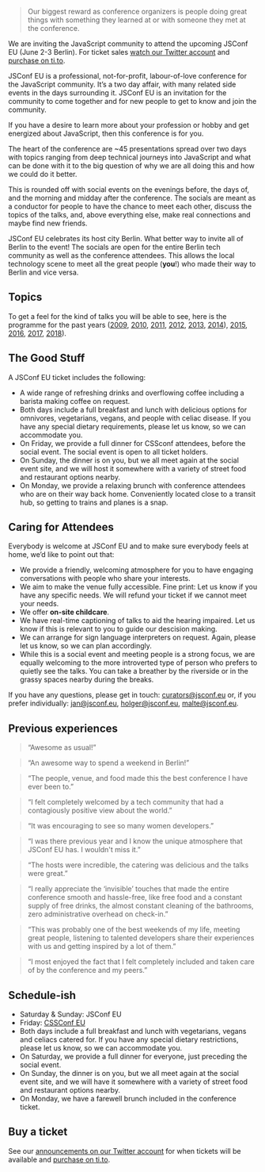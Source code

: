 > Our biggest reward as conference organizers is people doing great things with something they learned at or with someone they met at the conference.

We are inviting the JavaScript community to attend the upcoming JSConf EU (June 2-3 Berlin). For ticket sales [watch our  Twitter account](https://twitter.com/jsconfeu) and [purchase on ti.to](https://ti.to/jsconfeu/jsconf-eu-2018/).

JSConf EU is a professional, not-for-profit, labour-of-love conference for the JavaScript community. It’s a two day affair, with many related side events in the days surrounding it. JSConf EU is an invitation for the community to come together and for new people to get to know and join the community.

If you have a desire to learn more about your profession or hobby and get energized about JavaScript, then this conference is for you.

The heart of the conference are ~45 presentations spread over two days with topics ranging from deep technical journeys into JavaScript and what can be done with it to the big question of why we are all doing this and how we could do it better.

This is rounded off with social events on the evenings before, the days of, and the morning and midday after the conference. The socials are meant as a conductor for people to have the chance to meet each other, discuss the topics of the talks, and, above everything else, make real connections and maybe find new friends.

JSConf EU celebrates its host city Berlin. What better way to invite all of Berlin to the event! The socials are open for the entire Berlin tech community as well as the conference attendees. This allows the local technology scene to meet all the great people (**you**!) who made their way to Berlin and vice versa.

## Topics

To get a feel for the kind of talks you will be able to see, here is the programme for the past years ([2009](http://jsconf.eu/2009/speakers.html), [2010](http://jsconf.eu/2010/speakers.html), [2011](http://jsconf.eu/2011/speakers.html), [2012](http://2012.jsconf.eu/speakers.html), [2013](http://2013.jsconf.eu/speakers/), [2014](http://2014.jsconf.eu/speakers/)), [2015](http://2015.jsconf.eu/speakers/), [2016](http://2016.jsconf.eu/speakers/), [2017](http://2017.jsconf.eu/speakers/), [2018](/speakers/)).


## The Good Stuff

A JSConf EU ticket includes the following:

- A wide range of refreshing drinks and overflowing coffee including a barista making coffee on request.
- Both days include a full breakfast and lunch with delicious options for omnivores, vegetarians, vegans, and people with celiac disease. If you have any special dietary requirements, please let us know, so we can accommodate you.
- On Friday, we provide a full dinner for CSSconf attendees, before the social event. The social event is open to all ticket holders.
- On Sunday, the dinner is on you, but we all meet again at the social event site, and we will host it somewhere with a variety of street food and restaurant options nearby.
- On Monday, we provide a relaxing brunch with conference attendees who are on their way back home. Conveniently located close to a transit hub, so getting to trains and planes is a snap.

## Caring for Attendees

Everybody is welcome at JSConf EU and to make sure everybody feels at home, we’d like to point out that:
- We provide a friendly, welcoming atmosphere for you to have engaging conversations with people who share your interests.
- We aim to make the venue fully accessible. Fine print: Let us know if you have any specific needs. We will refund your ticket if we cannot meet your needs.
- We offer **on-site childcare**.
- We  have real-time captioning of talks to aid the hearing impaired. Let us know if this is relevant to you to guide our descision making.
- We can arrange for sign language interpreters on request. Again, please let us know, so we can plan accordingly.
- While this is a social event and meeting people is a strong focus, we are equally welcoming to the more introverted type of person who prefers to quietly see the talks. You can take a breather by the riverside or in the grassy spaces nearby during the breaks.

If you have any questions, please get in touch: [curators@jsconf.eu](mailto:&#x63;&#x75;&#x72;&#x61;&#x74;&#x6F;&#x72;&#x73;&#x40;&#x6A;&#x73;&#x63;&#x6F;&#x6E;&#x66;&#x2E;&#x65;&#x75;) or, if you prefer individually: [jan@jsconf.eu](mailto:&#x63;&#x75;&#x72;&#x61;&#x74;&#x6F;&#x72;&#x73;&#x40;&#x6A;&#x73;&#x63;&#x6F;&#x6E;&#x66;&#x2E;&#x65;&#x75;), [holger@jsconf.eu](mailto:&#x63;&#x75;&#x72;&#x61;&#x74;&#x6F;&#x72;&#x73;&#x40;&#x6A;&#x73;&#x63;&#x6F;&#x6E;&#x66;&#x2E;&#x65;&#x75;), [malte@jsconf.eu](mailto:&#x63;&#x75;&#x72;&#x61;&#x74;&#x6F;&#x72;&#x73;&#x40;&#x6A;&#x73;&#x63;&#x6F;&#x6E;&#x66;&#x2E;&#x65;&#x75;).

## Previous experiences

> “Awesome as usual!”

> “An awesome way to spend a weekend in Berlin!”

> “The people, venue, and food made this the best conference I have ever been to.”

> “I felt completely welcomed by a tech community that had a contagiously positive view about the world.”

> “It was encouraging to see so many women developers.”

> “I was there previous year and I know the unique atmosphere that JSConf EU has. I wouldn't miss it.”

> “The hosts were incredible, the catering was delicious and the talks were great.”

> “I really appreciate the ‘invisible’ touches that made the entire conference smooth and hassle-free, like free food and a constant supply of free drinks, the almost constant cleaning of the bathrooms, zero administrative overhead on check-in.”

> “This was probably one of the best weekends of my life, meeting great people, listening to talented developers share their experiences with us and getting inspired by a lot of them.”

> “I most enjoyed the fact that I felt completely included and taken care of by the conference and my peers.”

## Schedule-ish

- Saturday & Sunday: JSConf EU
- Friday: [CSSConf EU](http://2018.cssconf.eu)
- Both days include a full breakfast and lunch with vegetarians, vegans and celiacs catered for. If you have any special dietary restrictions, please let us know, so we can accommodate you.
- On Saturday, we provide a full dinner for everyone, just preceding the social event.
- On Sunday, the dinner is on you, but we all meet again at the social event site, and we will have it somewhere with a variety of street food and restaurant options nearby.
- On Monday, we have a farewell brunch included in the conference ticket.

## Buy a ticket

See our [announcements on our Twitter account](https://twitter.com/jsconfeu) for when tickets will be available and [purchase on ti.to](https://ti.to/jsconfeu/jsconf-eu-2018/).